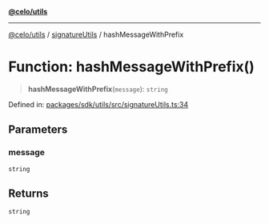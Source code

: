 [**@celo/utils**](../../README.md)

***

[@celo/utils](../../README.md) / [signatureUtils](../README.md) / hashMessageWithPrefix

# Function: hashMessageWithPrefix()

> **hashMessageWithPrefix**(`message`): `string`

Defined in: [packages/sdk/utils/src/signatureUtils.ts:34](https://github.com/celo-org/developer-tooling/blob/master/packages/sdk/utils/src/signatureUtils.ts#L34)

## Parameters

### message

`string`

## Returns

`string`
